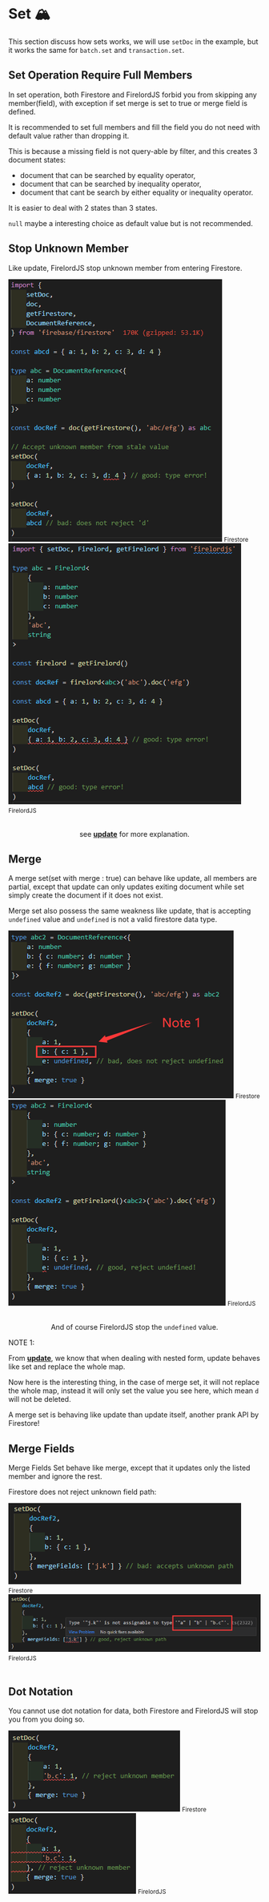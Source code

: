 # Set 🏔️

This section discuss how sets works, we will use `setDoc` in the example, but it works the same for `batch.set` and `transaction.set`.

## Set Operation Require Full Members

In set operation, both Firestore and FirelordJS forbid you from skipping any member(field), with exception if set merge is set to true or merge field is defined.

It is recommended to set full members and fill the field you do not need with default value rather than dropping it.

This is because a missing field is not query-able by filter, and this creates 3 document states:

- document that can be searched by equality operator,
- document that can be searched by inequality operator,
- document that cant be search by either equality or inequality operator.

It is easier to deal with 2 states than 3 states.

`null` maybe a interesting choice as default value but is not recommended.

## Stop Unknown Member

Like update, FirelordJS stop unknown member from entering Firestore.

<div  style={{ display:'flex', justifyContent:'space-between' }}>
    <div style={{ display:'flex', flexDirection:"column", alignItems:'center' }}>
        <img src='https://github.com/tylim88/FirelordJSDoc/blob/main/static/img/set1.png?raw=true' />
        <small>Firestore</small>
    </div>
    <div style={{ display:'flex', flexDirection:"column", alignItems:'center' }}>
        <img src='https://github.com/tylim88/FirelordJSDoc/blob/main/static/img/set2.png?raw=true' />
        <small>FirelordJS</small>
    </div>
</div>
<br/>
<div align='center'>

see **[update](./update#the-firelordjss-way)** for more explanation.

</div>

## Merge

A merge set(set with merge : true) can behave like update, all members are partial, except that update can only updates exiting document while set simply create the document if it does not exist.

Merge set also possess the same weakness like update, that is accepting `undefined` value and `undefined` is not a valid firestore data type.

<div  style={{ display:'flex', justifyContent:'space-between' }}>
    <div style={{ display:'flex', flexDirection:"column", alignItems:'center' }}>
        <img src='https://github.com/tylim88/FirelordJSDoc/blob/main/static/img/set3.png?raw=true' />
        <small>Firestore</small>
    </div>
    <div style={{ display:'flex', flexDirection:"column", alignItems:'center' }}>
        <img src='https://github.com/tylim88/FirelordJSDoc/blob/main/static/img/set4.png?raw=true' />
        <small>FirelordJS</small>
    </div>
</div>
<br/>
<div align='center'>

And of course FirelordJS stop the `undefined` value.

</div>

NOTE 1:

From **[update](./update#the-firelordjss-way)**, we know that when dealing with nested form, update behaves like set and replace the whole map.

Now here is the interesting thing, in the case of merge set, it will not replace the whole map, instead it will only set the value you see here, which mean `d` will not be deleted.

A merge set is behaving like update than update itself, another prank API by Firestore!

## Merge Fields

Merge Fields Set behave like merge, except that it updates only the listed member and ignore the rest.

Firestore does not reject unknown field path:

<div  style={{ display:'flex', justifyContent:'space-between' }}>
    <div style={{ display:'flex', flexDirection:"column", alignItems:'center' }}>
        <img src='https://github.com/tylim88/FirelordJSDoc/blob/main/static/img/set5.png?raw=true' />
        <small>Firestore</small>
    </div>
    <div style={{ display:'flex', flexDirection:"column", alignItems:'center' }}>
        <img src='https://github.com/tylim88/FirelordJSDoc/blob/main/static/img/set6.png?raw=true' />
        <small>FirelordJS</small>
    </div>
</div>
<br/>

## Dot Notation

You cannot use dot notation for data, both Firestore and FirelordJS will stop you from you doing so.

<div  style={{ display:'flex', justifyContent:'space-between' }}>
    <div style={{ display:'flex', flexDirection:"column", alignItems:'center' }}>
        <img src='https://github.com/tylim88/FirelordJSDoc/blob/main/static/img/set7.png?raw=true' />
        <small>Firestore</small>
    </div>
    <div style={{ display:'flex', flexDirection:"column", alignItems:'center' }}>
        <img src='https://github.com/tylim88/FirelordJSDoc/blob/main/static/img/set8.png?raw=true' />
        <small>FirelordJS</small>
    </div>
</div>
<br/>
